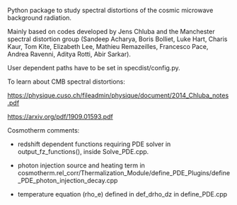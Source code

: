 Python package to study spectral distortions of the cosmic microwave background radiation.

Mainly based on codes developed by Jens Chluba and the Manchester spectral distortion group (Sandeep Acharya, Boris Bolliet, Luke Hart, Charis Kaur, Tom Kite, Elizabeth Lee, Mathieu Remazeilles, Francesco Pace, Andrea Ravenni, Aditya Rotti, Abir Sarkar).

User dependent paths have to be set in specdist/config.py.

To learn about CMB spectral distortions:

https://physique.cuso.ch/fileadmin/physique/document/2014_Chluba_notes.pdf


https://arxiv.org/pdf/1909.01593.pdf


Cosmotherm comments:

* redshift dependent functions requiring PDE solver in output_fz_functions(), inside Solve_PDE.cpp.

* photon injection source and heating term in cosmotherm.rel_corr/Thermalization_Module/define_PDE_Plugins/define_PDE_photon_injection_decay.cpp

* temperature equation (rho_e) defined in def_drho_dz in define_PDE.cpp
